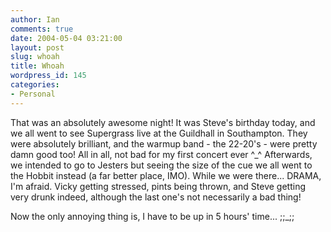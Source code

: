```yaml
---
author: Ian
comments: true
date: 2004-05-04 03:21:00
layout: post
slug: whoah
title: Whoah
wordpress_id: 145
categories:
- Personal
---
```


That was an absolutely awesome night!  It was Steve's birthday today, and we all went to see Supergrass live at the Guildhall in Southampton.  They were absolutely brilliant, and the warmup band - the 22-20's - were pretty damn good too!  All in all, not bad for my first concert ever ^_^  Afterwards, we intended to go to Jesters but seeing the size of the cue we all went to the Hobbit instead (a far better place, IMO).  While we were there... DRAMA, I'm afraid.  Vicky getting stressed, pints being thrown, and Steve getting very drunk indeed, although the last one's not necessarily a bad thing!  

Now the only annoying thing is, I have to be up in 5 hours' time... ;;_;;
